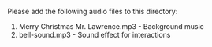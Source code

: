 Please add the following audio files to this directory:
1. Merry Christmas Mr. Lawrence.mp3 - Background music
2. bell-sound.mp3 - Sound effect for interactions

